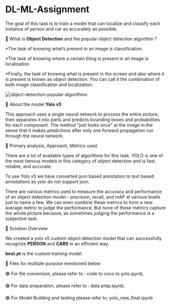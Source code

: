 # DL-ML-Assignment
The goal of this task is to train a model that can localize and classify each instance of person and car as accurately as possible.

🔴 What is **Object Detection** and the popular object detection algorithm ?

*The task of knowing what’s present in an image is classification.

*The task of knowing where a certain thing is present in an image is localization

*Finally, the task of knowing what is present in the screen and also where it is present is known as object detection. You can call it the combination of both image classification and localization.

![object-detection-popular-algorithms](https://user-images.githubusercontent.com/34507725/151908663-c5d5fad7-dab3-4d59-8c36-a0f3ba9059e1.png)

🔴 About the model **Yolo v5**

This approach uses a single neural network to process the entire picture, then separates it into parts and predicts bounding boxes and probabilities for each component. The method “just looks once” at the image in the sense that it makes predictions after only one forward propagation run through the neural network.

🔴 Primary analysis, Approach, Metrics used.

There are a lot of available types of algorithms for this task. YOLO is one of the most famous models in this category of object detection and is fast, reliable, and accurate.

To use Yolo v5 we have converted json based annotation to text based annotations as yolo do not support json.

There are various metrics used to measure the accuracy and performance of an object detection model – precision, recall, and mAP at various levels just to name a few. We can even combine these metrics to form a new average metric to judge the performance. But none of these metrics capture the whole picture because, as sometimes judging the performance is a subjective task.

🔴 Solution Overview

We created a yolo v5 custom object detection model that can successfully recognize **PERSON** and **CARS** in an efficient way.

**best.pt** is the custom training model.

🔴 Files for multiple purpose mentioned below

🟢 For file conversion, please refer to : code to coco to yolo.ipynb,

🟢 For data preparation, please refer to : data prep.ipynb,

🟢 For Model Building and testing please refer to: yolo_new_final.ipynb

